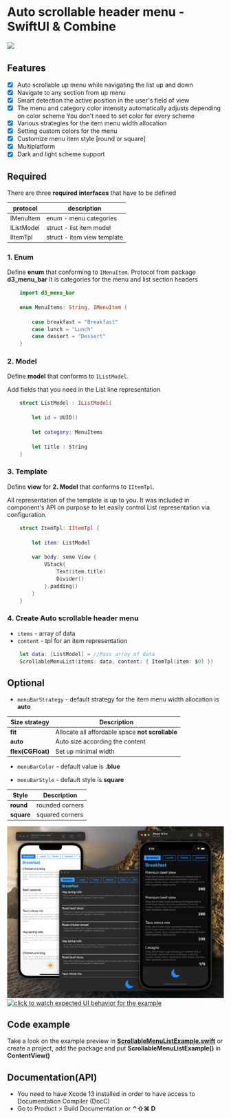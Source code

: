 # Auto scrollable header menu - SwiftUI & Combine

[![](https://img.shields.io/endpoint?url=https%3A%2F%2Fswiftpackageindex.com%2Fapi%2Fpackages%2Figor11191708%2Ffood-scrollable-menu-list%2Fbadge%3Ftype%3Dplatforms)](https://swiftpackageindex.com/igor11191708/food-scrollable-menu-list)

## Features
- [x] Auto scrollable up menu while navigating the list up and down
- [x] Navigate to any section from up menu
- [x] Smart detection the active position in the user's field of view
- [x] The menu and category color intensity automatically adjusts depending on color scheme 
    You don't need to set color for every scheme
- [x] Various strategies for the item menu width allocation
- [x] Setting custom colors for the menu
- [x] Customize menu item style [round or square]
- [x] Multiplatform
- [x] Dark and light scheme support

## Required

There are three **required interfaces** that have to be defined

| protocol | description |
| --- | --- |
| IMenuItem | enum - menu categories |
| IListModel | struct - list item model |
| IItemTpl | struct - item view template |

### 1. Enum
Define **enum** that conforming to ```IMenuItem```. Protocol from package **d3_menu_bar**
It is categories for the menu and list section headers

```Swift 
    import d3_menu_bar

    enum MenuItems: String, IMenuItem {

        case breakfast = "Breakfast"        
        case lunch = "Lunch"        
        case dessert = "Dessert"
    }
```

### 2. Model 
Define **model** that conforms to ```IListModel```.

Add fields that you need in the List line representation

```Swift 
    struct ListModel : IListModel{
        
        let id = UUID()
        
        let category: MenuItems
        
        let title : String
    }
```

### 3. Template 
Define **view** for **2. Model** that conforms to ```IItemTpl```.

All representation of the template is up to you. It was included in component's API on purpose to let easily control List representation via configuration.
```Swift 
    struct ItemTpl: IItemTpl {

        let item: ListModel

        var body: some View {
            VStack{
                Text(item.title)
                Divider()
            }.padding()
        }
    }
```

### 4. Create Auto scrollable header menu
* `items` - array of data
* `content` - tpl for an item representation

```Swift 
    let data: [ListModel] = //Pass array of data
    ScrollableMenuList(items: data, content: { ItemTpl(item: $0) })
```

## Optional

* `menuBarStrategy` - default strategy for the item menu width allocation is **auto**

| Size strategy | Description |
| --- | --- |
|**fit**| Allocate all affordable space **not scrollable**|
|**auto**| Auto size according the content |
|**flex(CGFloat)**| Set up minimal width|

* `menuBarColor` - default value is **.blue**

* `menuBarStyle` - default style is **square**

| Style | Description |
| --- | --- |
|**round**| rounded corners |
|**square**| squared corners |

[![click to watch expected UI behavior for the example](https://github.com/The-Igor/d3-scrollable-menu-list/blob/main/img/img.png)](https://youtu.be/D0BTNvkSG3U)
[![click to watch expected UI behavior for the example](https://github.com/The-Igor/d3-scrollable-menu-list/blob/main/img/scroll.gif)](https://youtu.be/D0BTNvkSG3U)
## Code example

Take a look on the example preview in [**ScrollableMenuListExample.swift**](https://github.com/The-Igor/d3-scrollable-menu-list/blob/main/Sources/d3-scrollable-menu-list/example/ScrollableMenuListExample.swift) or create a project, add the package and put **ScrollableMenuListExample()** in **ContentView()**

## Documentation(API)
- You need to have Xcode 13 installed in order to have access to Documentation Compiler (DocC)
- Go to Product > Build Documentation or **⌃⇧⌘ D**
